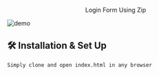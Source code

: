 <div align="center">
  <p>Login Form Using Zip</p>
</div>

![demo](https://cdn.discordapp.com/attachments/939525739995332688/941637189207470110/login-form.png)

## 🛠 Installation & Set Up

```
Simply clone and open index.html in any browser
```